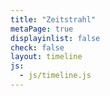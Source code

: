 ```yaml
---
title: "Zeitstrahl"
metaPage: true
displayinlist: false
check: false
layout: timeline
js:
  - js/timeline.js
---
```

